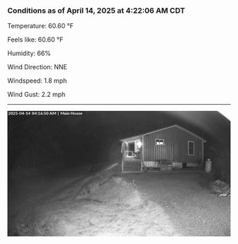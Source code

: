 ### Conditions as of April 14, 2025 at 4:22:06 AM CDT 

Temperature: 60.60 &deg;F

Feels like: 60.60 &deg;F

Humidity: 66%

Wind Direction: NNE

Windspeed: 1.8 mph

Wind Gust: 2.2 mph

---

<img src="./images/latest.jpeg"/>

